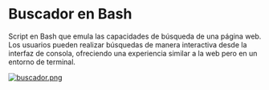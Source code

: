 # Buscador en Bash

Script en Bash que emula las capacidades de búsqueda de una página web. Los usuarios pueden realizar búsquedas de manera interactiva desde la interfaz de consola, ofreciendo una experiencia similar a la web pero en un entorno de terminal.

[![buscador.png](https://i.postimg.cc/mgZMwtP6/buscador.png)](https://postimg.cc/vcjc88LW)
